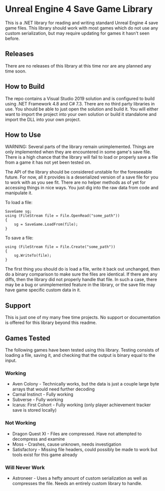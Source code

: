 # Unreal Engine 4 Save Game Library

This is a .NET library for reading and writing standard Unreal Engine 4 save game files. This library should work with most games which do not use any custom serialization, but may require updating for games it hasn't seen before.

## Releases

There are no releases of this library at this time nor are any planned any time soon.

## How to Build

The repo contains a Visual Studio 2019 solution and is configured to build using .NET Framework 4.8 and C# 7.3. There are no third party libraries in use. You should be able to just open the solution and build it. You will either want to import the project into your own solution or build it standalone and import the DLL into your own project.

## How to Use

WARNING: Several parts of the library remain unimplemented. Things are only implemented when they are encountered in some game's save file. There is a high chance that the library will fail to load or properly save a file from a game it has not yet been tested on.

The API of the library should be considered unstable for the foreseeable future. For now, all it provides is a deserialized version of a save file for you to work with as you see fit. There are no helper methods as of yet for accessing things in nice ways. You just dig into the raw data from code and manipulate it.

To load a file:

    SaveGame sg;
    using (FileStream file = File.OpenRead("some_path"))
    {
        sg = SaveGame.LoadFrom(file);
    }

To save a file:

    using (FileStream file = File.Create("some_path"))
    {
        sg.WriteTo(file);
    }

The first thing you should do is load a file, write it back out unchanged, then do a binary comparison to make sure the files are identical. If there are any diffs, then the library did not properly handle that file. In such a case, there may be a bug or unimplemented feature in the library, or the save file may have game specific custom data in it.

## Support

This is just one of my many free time projects. No support or documentation is offered for this library beyond this readme.

## Games Tested

The following games have been tested using this library. Testing consists of loading a file, saving it, and checking that the output is binary equal to the input.

### Working
* Aven Colony - Technically works, but the data is just a couple large byte arrays that would need further decoding
* Carnal Instinct - Fully working
* Subverse - Fully working
* Icarus: First Cohort - Fully working (only player achievement tracker save is stored locally)

### Not Working
* Dragon Quest XI - Files are compressed. Have not attempted to decompress and examine
* Moss - Crashes, cause unknown, needs investigation
* Satisfactory - Missing file headers, could possibly be made to work but tools exist for this game already

### Will Never Work
* Astroneer - Uses a hefty amount of custom serialization as well as compresses the file. Needs an entirely custom library to handle.